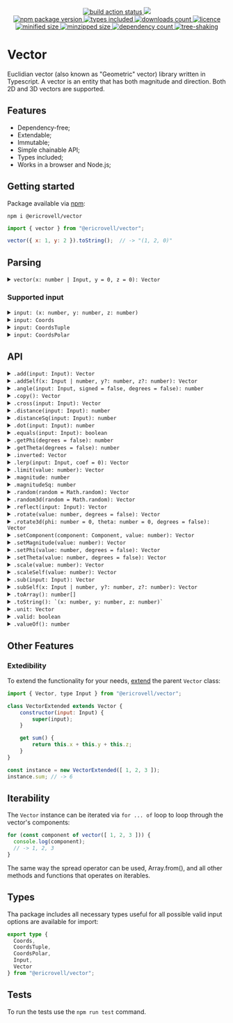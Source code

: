 <div align="center">
  <a href="https://github.com/EricRovell/vector/actions">
    <img alt="build action status" src="https://github.com/EricRovell/vector/workflows/build/badge.svg" />
  </a>
  <a href="https://codecov.io/gh/EricRovell/vector">
    <img src="https://codecov.io/gh/EricRovell/vector/branch/main/graph/badge.svg?token=OCTMR1R41W"/>
  </a>
</div>

<div align="center">
  <a href="https://www.npmjs.com/package/@ericrovell/vector">
    <img alt="npm package version" src="https://badgen.net/npm/v/@ericrovell/vector/" />
  </a>
  <a href="https://www.npmjs.com/package/@ericrovell/vector">
    <img alt="types included" src="https://badgen.net/npm/types/@ericrovell/vector/" />
  </a>
  <a href="https://www.npmjs.com/package/@ericrovell/vector">
    <img alt="downloads count" src="https://badgen.net/npm/dt/@ericrovell/vector/" />
  </a>
  <a href="https://www.npmjs.com/package/@ericrovell/vector">
    <img alt="licence" src="https://badgen.net/npm/license/@ericrovell/vector/" />
  </a>
</div>

<div align="center">
  <a href="https://bundlephobia.com/package/@ericrovell/vector">
    <img alt="minified size" src="https://badgen.net/bundlephobia/min/@ericrovell/vector/" />
  </a>
  <a href="https://bundlephobia.com/package/@ericrovell/vector">
    <img alt="minzipped size" src="https://badgen.net/bundlephobia/minzip/@ericrovell/vector/" />
  </a>
  <a href="https://bundlephobia.com/package/@ericrovell/vector">
    <img alt="dependency count" src="https://badgen.net/bundlephobia/dependency-count/@ericrovell/vector/" />
  </a>
  <a href="https://bundlephobia.com/package/@ericrovell/vector">
    <img alt="tree-shaking" src="https://badgen.net/bundlephobia/tree-shaking/@ericrovell/vector/" />
  </a>
</div>

# Vector

Euclidian vector (also known as "Geometric" vector) library written in Typescript. A vector is an entity that has both magnitude and direction. Both 2D and 3D vectors are supported.

## Features

- Dependency-free;
- Extendable;
- Immutable;
- Simple chainable API;
- Types included;
- Works in a browser and Node.js;

## Getting started

Package available via [npm](https://www.npmjs.com/package/@ericrovell/vector):

```
npm i @ericrovell/vector
```

```js
import { vector } from "@ericrovell/vector";

vector({ x: 1, y: 2 }).toString();  // -> "(1, 2, 0)"
```

## Parsing

<details>
  <summary>
    <code>vector(x: number | Input, y = 0, z = 0): Vector</code>
  </summary>

  Parses the given input and creates a new `Vector` instance.

  ```js
  vector(1, 2).toString();                  // -> "(1, 2, 0)"
  vector({ x: 1, y: 2, z: 3 }).toString();  // -> "(1, 2, 0)"
  vector([ 1, 2, 3 ]).toString();           // -> "(1, 2, 0)"
  ```
</details>

### Supported input

<details>
  <summary>
    <code>input: (x: number, y: number, z: number)</code>
  </summary>

  Parses numerical vector components from arguments.

  ```js
  vector(1).toString();        // -> "(1, 0, 0)"
  vector(1, 2).toString();     // -> "(1, 2, 0)"
  vector(1, 2, 3).toString();  // -> "(1, 2, 3)"
  ```
</details>

<details>
  <summary>
    <code>input: Coords</code>
  </summary>

  Parses the given input from `Coords` object and returns a new `Vector` instance.

  ```js
  vector({ x: 1 }).toString();               // -> "(1, 0, 0)"
  vector({ y: 2 }).toString();               // -> "(0, 2, 0)"
  vector({ z: 3 }).toString();               // -> "(0, 0, 3)"
  vector({ x: 1, y: 2 }).toString();         // -> "(1, 2, 0)"
  vector({ y: 2, z: 3 }).toString();         // -> "(0, 2, 3)"
  vector({ x: 1, z: 3 }).toString();         // -> "(1, 0, 3)"
  vector({ x: 1, y: 2, z: 3 }).toString();   // -> "(1, 2, 3)"
  ```

  The `Coords` object is considered valid if it is contains at least one of coordinate keys: `x`, `y`, or `z`.
  All missed keys defaults to zero, all extra keys are ignored.

  ```js
  vector({ x: 1, data: "hello!" }).toString();               // -> "(1, 0, 0)"
  vector({ x: 1, y: 2, z: 3, data: "hello!" }).toString();   // -> "(1, 2, 3)"
  ```
</details>

<details>
  <summary>
    <code>input: CoordsTuple</code>
  </summary>

  Parses the given input from `CoordsTuple` and returns a new `Vector` instance.

  ```js
  vector([ 1 ]).toString();         // -> "(1, 0, 0)"
  vector([ 1, 2 ]).toString();      // -> "(0, 2, 0)"
  vector([ 1, 2, 3 ]).toString();   // -> "(0, 0, 3)"
  ```
</details>

<details>
  <summary>
    <code>input: CoordsPolar</code>
  </summary>

  Parses the given input from `CoordsPolar` representing the vector [in polar coordinates](https://en.wikipedia.org/wiki/Vector_notation#Spherical_vectors) and returns a new `Vector` instance:

  ```js
  vector({ phi: 0 }).toString();                                    // -> "(1, 0, 0)"
  vector({ phi: Math.PI / 2 }));                                    // -> "(0, 1, 0)";
  vector({ phi: 0, magnitude: 2 }).toString();                      // -> "(2, 0, 0)"
  vector({ phi: Math.PI / 2, magnitude: 2 }));                      // -> "(0, 2, 0)";
  vector({ theta: 0 })                                              // -> "(0, 0, 1)");
  vector({ theta: Math.PI / 2 })                                    // -> "(1, 0, 0)");
  vector({ phi: Math.PI / 2, theta: 0 })                            // -> "(0, 0, 1)");
  vector({ phi: Math.PI / 2, theta: Math.PI / 2 })                  // -> "(0, 1, 0)");
  vector({ phi: Math.PI / 2, theta: 0, magnitude: 2 })              // -> "(0, 0, 2)");
  vector({ phi: Math.PI / 2, theta: Math.PI / 2, magnitude: 2 })    // -> "(0, 2, 0)");
  ```

  By default angles input require [radians](https://en.wikipedia.org/wiki/Radian). To use degrees, pass a `degrees` property:

  ```js
  vector({ degrees: true, phi: 0 })                              // -> "(1, 0, 0)");
  vector({ degrees: true, phi: 90 })                             // -> "(0, 1, 0)");
  vector({ degrees: true, phi: 90, theta: 0, magnitude: 2 })     // -> "(0, 0, 2)");
  vector({ degrees: true, phi: 90, theta: 90, magnitude: 2 })    // -> "(0, 2, 0)");
  ```

  The `CoordsPolar` object is considered valid if it is contains at least one of angle keys: `phi` or `theta`. The `magnitude` defaults to unit length.
</details>

## API

<details>
  <summary>
    <code>.add(input: Input): Vector</code>
  </summary>

  Performs the addition and returns the sum as new `Vector` instance.

  ```js
  vector({ x: 1, y: 2 }).add({ x: 3, y: 4 }).toString();  // -> "(4, 6, 0)"
  vector([ 1, 2, 3 ]).add([ 4, 5, 6 ]).toString();        // -> "(5, 7, 9)"
  ```

  Another instance can be used as an input as well:

  ```js
  const a = vector({ x: 1, y: 2, z: 3 });
  const b = vector({ x: -1, y: -2, z: -3 });

  a.add(b).toString();  // -> "(0, 0, 0)"
  ```
</details>

<details>
  <summary>
    <code>.addSelf(x: Input | number, y?: number, z?: number): Vector</code>
  </summary>

  Adds the another `Vector` instance or valid vector input to this vector.

  ```js
  const a = vector(1, 2, 3)
    .addSelf([ 1, 2, 3 ]);

  a.toString(); // -> "(2, 4, 6)"
  ```
</details>

<details>
  <summary>
    <code>.angle(input: Input, signed = false, degrees = false): number</code>
  </summary>

  Calculates the angle between two vectors.

  ```js
	vector([ 1, 2, 3 ].angle([ 4, 5, 6 ]) // -> 0.22573
	vector([ 1, 2, 3 ].angle([ 4, 5, 6 ], true) // -> -0.22573
	vector([ 1, 2, 3 ].angle([ 4, 5, 6 ], true, true) // -> -12.93315
  ```
</details>

<details>
  <summary>
    <code>.copy(): Vector</code>
  </summary>

  Returns a copy of current vector instance.

  ```js
  const a = vector([ 1, 2, 3 ]);
  const b = a.copy();

  b.toString(); // -> "(1, 2, 3)"
  ```
</details>

<details>
  <summary>
    <code>.cross(input: Input): Vector</code>
  </summary>

  Calculates the cross product between two vectors and returns a new `Vector` instance.

  ```js
	vector([ 1, 2, 3 ]).cross([ 4, 5, 6 ]) // -> (-3, 6, -3)
	vector([ -2.5 ]).cross([ 4, 5.3, -8 ]) // -> (0, -20, -13.25)
  ```
</details>

<details>
  <summary>
    <code>.distance(input: Input): number</code>
  </summary>

  Calculates the Euclidian distance between two points, considering a point as a vector.

  ```js
	vector([ 1, 2, 3 ]).distance([ 4, 5, 6 ]) // -> 5.19615
	vector([ -2.5 ]).distance([ 4, 5.3, -8 ]) // -> 11.59051
  ```
</details>

<details>
  <summary>
    <code>.distanceSq(input: Input): number</code>
  </summary>

  Calculates the squared Euclidian distance between two points, considering a point as a vector.
  Slighty more efficient to calculate, useful to comparing.

  ```js
	vector([ 1, 2, 3 ]).distanceSq([ 4, 5, 6 ]) // -> 27
	vector([ -2.5 ]).distanceSq([ 4, 5.3, -8 ]) // -> 134.34
  ```
</details>

<details>
  <summary>
    <code>.dot(input: Input): number</code>
  </summary>

  Calculates the dot product of two vectors.

  ```js
	vector([ 1, 2, 3 ]).dot([ 4, 5, 6 ])   // -> 32
	vector([ -2.5 ]).dot([ 4, 5.3, -8 ])   // -> -10
  ```
</details>

<details>
  <summary>
    <code>.equals(input: Input): boolean</code>
  </summary>

  Performs an equality check against another vector input or `Vector` instance.

  ```js
  vector({ x: 1, y: 2 }).equals([ 1, 2 ]);          // -> true
  vector({ x: -1, y: -2 }).equals({ x: -1, y: 2});  // -> false
  ```
</details>

<details>
  <summary>
    <code>.getPhi(degrees = false): number</code>
  </summary>

  Calculates vector's azimutal angle.

  ```js
  vector({ x: 3, y: 4 }).getPhi();    // -> 0.927295
  vector([ 1, -2, 3 ]).getPhi(true);   // -> 53.130102
  ```
</details>

<details>
  <summary>
    <code>.getTheta(degrees = false): number</code>
  </summary>

  Calculates vector's elevation angle.

  ```js
  vector({ x: 3, y: 4, z: 5 }).getTheta();       // -> 0.785398
  vector({ x: 3, y: 4, z: 5 }).getTheta(true);   // -> 45
  ```
</details>

<details>
  <summary>
    <code>.inverted: Vector</code>
  </summary>

  Returns an inverted `Vector` instance.

  ```js
  vector({ x: -1, y: 2 }).inverted;   // -> "(1, -2, 0)"
  vector([ 1, -2, 3 ]).inverted;   // -> "(-1, 2, -3)"
  ```
</details>

<details>
  <summary>
    <code>.lerp(input: Input, coef = 0): Vector</code>
  </summary>

  Linearly interpolate the vector to another vector.

  ```js
  const a = vector([ 4, 8, 16 ]);
  const b = vector([ 8, 24, 48 ]);

  a.lerp(b)         // ->  "(4, 8, 16)"
  a.lerp(b, -0.5)   // ->  "(4, 8, 16)"
  a.lerp(b, 0.25)   // ->  "(5, 12, 24)"
  a.lerp(b, 0.5)    // ->  "(6, 16, 32)"
  a.lerp(b, 0.75)   // ->  "(7, 20, 40)"
  a.lerp(b, 1)      // ->  "(8, 24, 48)"
  a.lerp(b, 1.5)    // ->  "(8, 24, 48)"
  ```
</details>

<details>
  <summary>
    <code>.limit(value: number): Vector</code>
  </summary>

  Limits the magnitude of the vector and returns a new `Vector` instance.

  ```js
  vector({ x: 3, y: 4 }).limit(10).magnitude          // -> 5
  vector({ x: 3, y: 4 }).limit(2).magnitude           // -> 2
  vector({ x: 3, y: 4 }).limit(5).magnitude           // -> 5
  vector({ x: 3, y: 4, z: 12 }).limit(15).magnitude   // -> 13
  vector({ x: 3, y: 4, z: 12 }).limit(10).magnitude   // -> 10
  vector({ x: 3, y: 4, z: 12 }).limit(13).magnitude   // -> 13
  ```
</details>

<details>
  <summary>
    <code>.magnitude: number</code>
  </summary>

  Calculates the magnitude of the vector:

  ```js
  vector({ x: 0 }).magnitude;               // -> 0
  vector({ x: 3, y: 4 }).magnitude;         // -> 5
  vector({ x: 3, y: 4, z: 12 }).magnitude;  // -> 13
  ```
</details>

<details>
  <summary>
    <code>.magnitudeSq: number</code>
  </summary>

  Calculates the squared magnitude of the vector, which may be useful and faster where the real value is not that important, for example, to compare two vector's length:

  ```js
  vector({ x: 0 }).magnitudeSq;               // -> 0
  vector({ x: 3, y: 4 }).magnitudeSq;         // -> 25
  vector({ x: 3, y: 4, z: 12 }).magnitudeSq;  // -> 169
  ```
</details>

<details>
  <summary>
    <code>.random(random = Math.random): Vector</code>
  </summary>

  Makes a new 2D vector from a random azimuthal angle.

  ```js
  vector().random().toArray() // ->  [ 0.23565, 0.75624, 0 ]
  ```
</details>

<details>
  <summary>
    <code>.random3d(random = Math.random): Vector</code>
  </summary>

  Makes a new 3D vector.

  Correct distribution thanks to [wolfram](https://mathworld.wolfram.com/SpherePointPicking.html).

  ```js
  vector().random3d().toArray() // ->  [ 0.23565, 0.75624, -0.56571 ]
  ```
</details>

<details>
  <summary>
    <code>.reflect(input: Input): Vector</code>
  </summary>

  Reflects the vector about a normal line for 2D vector, or about a normal to a plane in 3D.

  Here, in an example the vector `a` can be viewed as the incident ray, the vector `n` as the normal, and the resulting vector should be the reflected ray.

  ```js
  const a = vector([ 4, 6 ]);
  const n = vector([ 0, -1 ]);

  a.reflect(n).toString() // ->  "(4, -6, 0)"
  ```
</details>

<details>
  <summary>
    <code>.rotate(value: number, degrees = false): Vector</code>
  </summary>

  Rotates the vector by an azimuthal angle (XOY plane) and returns a new `Vector` instance.

  ```js
  vector({ x: 1, y: 2 }).rotate(Math.PI / 3);
  vector({ x: 1, y: 2 }).rotate(60, true);
  ```
</details>

<details>
  <summary>
    <code>.rotate3d(phi: number = 0, theta: number = 0, degrees = false): Vector</code>
  </summary>

  Rotates the vector by an azimuthal and elevation angles and returns a new `Vector` instance.

  ```js
  vector({ x: 1, y: 2, z: 3 }).rotate3d(Math.PI / 3, Math.PI / 6);
  vector({ x: 1, y: 2, z: 3 }).rotate3d(60, 30, true);
  ```
</details>

<details>
  <summary>
    <code>.setComponent(component: Component, value: number): Vector</code>
  </summary>

  Sets the vector component value and returns a new `Vector` instance.

  ```js
  vector(1, 2, 3).setComponent("x", 2).toString(); // -> "(2, 2, 3)"
  vector(1, 2, 3).setComponent("y", 3).toString(); // -> "(1, 3, 3)"
  vector(1, 2, 3).setComponent("z", 4).toString(); // -> "(1, 2, 4)"
  ```
</details>

<details>
  <summary>
    <code>.setMagnitude(value: number): Vector</code>
  </summary>

  Sets the magnitude of the vector and returns a new `Vector` instance.

  ```js
  vector({ x: 1 }).setMagnitude(5).magnitude               // -> 5;
  vector({ x: 1, y: 2 }).setMagnitude(5).magnitude         // -> 5;
  vector({ x: 1, y: 2, z: 3 }).setMagnitude(5).magnitude   // -> 5;
  ```
</details>

<details>
  <summary>
    <code>.setPhi(value: number, degrees = false): Vector</code>
  </summary>

  Rotates the vector to a specific azimuthal angle (OXY plane) and returns a new `Vector` instance.

  ```js
  vector({ x: 1, y: 2 }).setPhi(Math.PI / 3);
  vector({ x: 1, y: 2, z: 3 }).setPhi(60, degrees);
  ```
</details>

<details>
  <summary>
    <code>.setTheta(value: number, degrees = false): Vector</code>
  </summary>

  Rotates the vector to a specific elevation angle and returns a new `Vector` instance.

  ```js
  vector({ x: 1, y: 2 }).setTheta(Math.PI / 3);
  vector({ x: 1, y: 2, z: 3 }).setTheta(60, degrees);
  ```
</details>

<details>
  <summary>
    <code>.scale(value: number): Vector</code>
  </summary>

  Performs the scalar vector multiplication and returns a new `Vector` instance:

  ```js
  vector({ x: 1, y: 2 }).mul(2).toString();  // -> "(2, 4, 0)"
  vector([ 1, 2, 3 ]).mul(-2).toString();    // -> "(-2, -4, -6)"
  ```
</details>

<details>
  <summary>
    <code>.scaleSelf(value: number): Vector</code>
  </summary>

  Scales this vector by a scalar value.

  ```js
  const a = vector(-1, 2, 3)
    .scaleSelf(5)
    .scaleSelf(-2);

  a.toString() // -> "(10, -20, -30)"
  ```
</details>

<details>
  <summary>
    <code>.sub(input: Input): Vector</code>
  </summary>

  Performs the subtraction and returns the result as new `Vector` instance.

  ```js
  vector({ x: 1, y: 2 }).sub({ x: 3, y: 4 }).toString();  // -> "(-2, -2, 0)"
  vector([ 1, 2, 3 ]).sub([ 4, 5, 6 ]).toString();        // -> "(-3, -3, -3)"
  ```

  Another instance can be used as an input as well:

  ```js
  const a = vector({ x: 1, y: 2, z: 3 });
  const b = vector({ x: 1, y: 2, z: 3 });

  a.sub(b).toString();  // -> "(0, 0, 0)"
  ```
</details>

<details>
  <summary>
    <code>.subSelf(x: Input | number, y?: number, z?: number): Vector</code>
  </summary>

  Subtracts another `Vector` instance or valid vector input from this vector.

  ```js
  const a = vector(1, 2, 3)
    .subSelf([ 2, 1, 5 ]);

  a.toString(); // -> "(-1, 1, -2)"
  ```
</details>

<details>
  <summary>
    <code>.toArray(): number[]</code>
  </summary>

  Returns vector's components packed into array.

  ```js
  vector({ x: 1 }).toArray();               // -> [ 1, 0, 0 ]
  vector({ x: 1, y: 2 }).toArray();         // -> [ 1, 2, 0 ]
  vector({ x: 1, y: 2, z: 3 }).toArray();   // -> [ 1, 2, 3 ]
  ```
</details>

<details>
  <summary>
    <code>.toString(): `(x: number, y: number, z: number)`</code>
  </summary>

  Returns a `Vector` string representation.

  ```js
  vector({ x: 1 }).toString();               // -> "(1, 0, 0)"
  vector({ x: 1, y: 2 }).toString();         // -> "(1, 2, 0)"
  vector({ x: 1, y: 2, z: 3 }).toString();   // -> "(1, 2, 3)"
  vector([ 1 ]).toString();                  // -> "(1, 0, 0)"
  vector([ 1, 2 ]).toString();               // -> "(0, 2, 0)"
  vector([ 1, 2, 3 ]).toString();            // -> "(0, 0, 3)"
  ```
</details>

<details>
  <summary>
    <code>.unit: Vector</code>
  </summary>

  Normalizes the original vector and returns [the unit vector](https://en.wikipedia.org/wiki/Unit_vector):

  ```js
  vector({ x: 0 }).unit.magnitude;                // -> 1
  vector({ x: 3, y: 4 }).unit.magnitude;          // -> 1
  vector({ x: 3, y: 4, z: 12 }).unit.magnitude;   // -> 1
  ```
</details>

<details>
  <summary>
    <code>.valid: boolean</code>
  </summary>

  On invalid input there is no error thrown.
  Method returns a boolean indicating whether or not a user input was valid.
  On invalid input the vector defaults to zero vector: (0, 0, 0).

  ```js
  vector([ 1, 2 ]).valid;  // -> true
  vector([ NaN ]).valid; // -> false
  vector({ x: 1, y: 2 }).valid;  // -> true
  vector({ a: 1, b: 2 }).valid; // -> false
  ```
</details>

<details>
  <summary>
    <code>.valueOf(): number</code>
  </summary>

  Converts the vector instance to primitive value - it's magnitude.

  ```js
  const a = vector([ 3, 4 ]);
  const b = vector([ 6, 8 ]);

  a + b // -> 15
  ```
</details>

## Other Features

### Extedibility

To extend the functionality for your needs, [extend](https://developer.mozilla.org/en-US/docs/Web/JavaScript/Reference/Classes/extends) the parent `Vector` class:

```js
import { Vector, type Input } from "@ericrovell/vector";

class VectorExtended extends Vector {
	constructor(input: Input) {
		super(input);
	}

	get sum() {
		return this.x + this.y + this.z;
	}
}

const instance = new VectorExtended([ 1, 2, 3 ]);
instance.sum; // -> 6
```

## Iterability

The `Vector` instance can be iterated via `for ... of` loop to loop through the vector's components:

```js
for (const component of vector([ 1, 2, 3 ])) {
  console.log(component);
  // -> 1, 2, 3
}
```

The same way the spread operator can be used, Array.from(), and all other methods and functions that operates on iterables.

## Types

Tha package includes all necessary types useful for all possible valid input options are available for import:

```ts
export type {
  Coords,
  CoordsTuple,
  CoordsPolar,
  Input,
  Vector
} from "@ericrovell/vector";
```

## Tests

To run the tests use the `npm run test` command.
